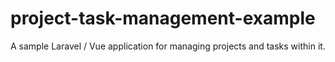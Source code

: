 # project-task-management-example
A sample Laravel / Vue application for managing projects and tasks within it.
